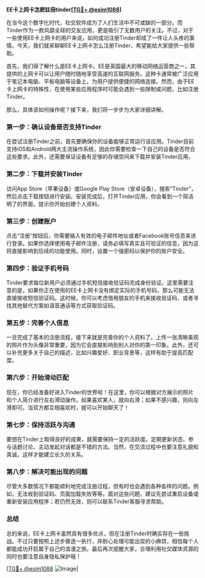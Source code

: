 **EE卡上网卡怎麽註冊tinder[[TG💪+ @esim1088](https://t.me/s/esim1088)]**

在当今这个数字化时代，社交软件成为了人们生活中不可或缺的一部分。而Tinder作为一款风靡全球的交友应用，更是吸引了无数用户的关注。不过，对于一些使用EE卡上网卡的用户来说，如何成功注册Tinder却成了一件让人头疼的事情。今天，我们就来聊聊EE卡上网卡怎么注册Tinder，希望能给大家提供一些帮助。

首先，我们得了解什么是EE卡上网卡。EE是英国最大的移动网络运营商之一，其提供的上网卡可以让用户随时随地享受高速的互联网服务。这种卡通常被广泛应用于笔记本电脑、平板电脑等设备上，为用户提供便捷的网络连接。然而，由于EE卡上网卡的特殊性，在使用某些应用程序时可能会遇到一些限制或问题，比如注册Tinder。

那么，具体该如何操作呢？接下来，我们将一步步为大家详细讲解。

### **第一步：确认设备是否支持Tinder**
在尝试注册Tinder之前，首先要确保你的设备能够正常运行该应用。Tinder目前支持iOS和Android两大主流操作系统，因此你需要检查一下自己的设备是否符合这些要求。此外，还需要保证设备有足够的存储空间来下载并安装Tinder应用。

### **第二步：下载并安装Tinder**
访问App Store（苹果设备）或Google Play Store（安卓设备），搜索“Tinder”，然后点击下载按钮进行安装。安装完成后，打开Tinder应用，你会看到一个简洁明了的界面，提示你开始创建个人资料。

### **第三步：创建账户**
点击“注册”按钮后，你需要输入有效的电子邮件地址或者Facebook账号信息来进行登录。如果你选择使用电子邮件注册，请务必填写真实且可验证的信息，因为这将直接影响到后续的功能使用。同时，设置一个强密码以保护你的账户安全。

### **第四步：验证手机号码**
Tinder要求每位新用户必须通过手机短信接收验证码完成身份验证。这里需要注意的是，如果你正在使用的EE卡上网卡没有绑定实际的手机号码，那么可能无法直接接收短信验证码。这时候，你可以考虑借用朋友的手机来接收验证码，或者寻找其他替代方案如语音通话等方式获取验证码。

### **第五步：完善个人信息**
一旦完成了基本的注册流程，接下来就是完善你的个人资料了。上传一张清晰美观的照片作为头像非常重要，因为它会直接影响到别人对你的第一印象。此外，还可以补充更多关于自己的描述，比如兴趣爱好、职业背景等，这样有助于提高匹配度。

### **第六步：开始滑动匹配**
现在，你已经准备好进入Tinder的世界啦！在这里，你可以根据对方展示的照片和个人简介进行左右滑动操作。如果喜欢某人，就向右滑；如果不感兴趣，则向左滑即可。当双方都互相喜欢时，就可以开始聊天了！

### **第七步：保持活跃与沟通**
要想在Tinder上取得良好的成果，就需要保持一定的活跃度。定期更新状态、参与话题讨论、主动发起对话都是不错的方法。当然，在交流过程中也要注意礼貌和真诚，这样才能建立长久的关系。

### **第八步：解决可能出现的问题**
尽管大多数情况下都能顺利地完成注册过程，但有时也会遇到各种各样的问题。例如，无法收到验证码、页面加载失败等等。面对这些问题，建议先尝试重启设备或重新安装应用程序；若仍然无效，则可以联系Tinder客服寻求帮助。

### **总结**
总的来说，EE卡上网卡虽然具有很多优点，但在注册Tinder时确实存在一些挑战。不过只要按照上述步骤逐一执行，并耐心处理可能出现的小麻烦，相信每个人都能成功开启属于自己的浪漫之旅。最后再次提醒大家，合理利用社交媒体资源的同时也要注意自身隐私保护哦！

[[TG💪+ @esim1088](https://t.me/s/esim1088) ![Image](https://i.postimg.cc/4NQfJmqS/Snipaste-2025-05-13-00-14-12.png)]